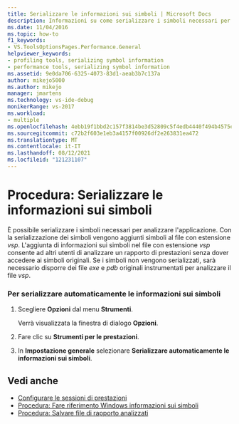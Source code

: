 ```yaml
---
title: Serializzare le informazioni sui simboli | Microsoft Docs
description: Informazioni su come serializzare i simboli necessari per analizzare l'applicazione e su come la serializzazione dei simboli aggiunge simboli al file con estensione vsp.
ms.date: 11/04/2016
ms.topic: how-to
f1_keywords:
- VS.ToolsOptionsPages.Performance.General
helpviewer_keywords:
- profiling tools, serializing symbol information
- performance tools, serializing symbol information
ms.assetid: 9e0da706-6325-4073-83d1-aeab3b7c137a
author: mikejo5000
ms.author: mikejo
manager: jmartens
ms.technology: vs-ide-debug
monikerRange: vs-2017
ms.workload:
- multiple
ms.openlocfilehash: 4ebb19f1bbd2c157f3814be3d52809c5f4edb4440f494b4575ec1289c0b3cc7f
ms.sourcegitcommit: c72b2f603e1eb3a4157f00926df2e263831ea472
ms.translationtype: MT
ms.contentlocale: it-IT
ms.lasthandoff: 08/12/2021
ms.locfileid: "121231107"
---
```

# <a name="how-to-serialize-symbol-information"></a>Procedura: Serializzare le informazioni sui simboli
È possibile serializzare i simboli necessari per analizzare l'applicazione. Con la serializzazione dei simboli vengono aggiunti simboli al file con estensione *vsp*. L'aggiunta di informazioni sui simboli nel file con estensione *vsp* consente ad altri utenti di analizzare un rapporto di prestazioni senza dover accedere ai simboli originali. Se i simboli non vengono serializzati, sarà necessario disporre dei file *exe* e *pdb* originali instrumentati per analizzare il file *vsp*.

### <a name="to-automatically-serialize-symbol-information"></a>Per serializzare automaticamente le informazioni sui simboli

1. Scegliere **Opzioni** dal menu **Strumenti**.

     Verrà visualizzata la finestra di dialogo **Opzioni**.

2. Fare clic su **Strumenti per le prestazioni**.

3. In **Impostazione generale** selezionare **Serializzare automaticamente le informazioni sui simboli**.

## <a name="see-also"></a>Vedi anche
- [Configurare le sessioni di prestazioni](../profiling/configuring-performance-sessions.md)
- [Procedura: Fare riferimento Windows informazioni sui simboli](../profiling/how-to-reference-windows-symbol-information.md)
- [Procedura: Salvare file di rapporto analizzati](/previous-versions/visualstudio/visual-studio-2010/bb763106\(v\=vs.100\))
